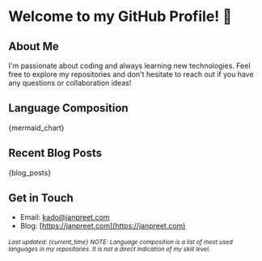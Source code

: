 # Welcome to my GitHub Profile! 👋

## About Me
I'm passionate about coding and always learning new technologies. Feel free to explore my repositories and don't hesitate to reach out if you have any questions or collaboration ideas!

## Language Composition
{mermaid_chart}

## Recent Blog Posts
{blog_posts}

## Get in Touch
- Email: [kado@janpreet.com](mailto:kado@janpreet.com)
- Blog: [https://janpreet.com](https://janpreet.com)

<small><i>Last updated: {current_time}</i></small>
<small><i>NOTE: Language composition is a list of most used languages in my repositories. It is not a direct indication of my skill level.</i></small>